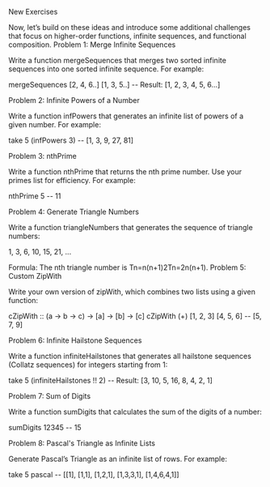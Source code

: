 New Exercises

Now, let’s build on these ideas and introduce some additional challenges that focus on higher-order functions, infinite sequences, and functional composition.
Problem 1: Merge Infinite Sequences

Write a function mergeSequences that merges two sorted infinite sequences into one sorted infinite sequence. For example:

mergeSequences [2, 4, 6..] [1, 3, 5..]
-- Result: [1, 2, 3, 4, 5, 6...]

Problem 2: Infinite Powers of a Number

Write a function infPowers that generates an infinite list of powers of a given number. For example:

take 5 (infPowers 3)  -- [1, 3, 9, 27, 81]

Problem 3: nthPrime

Write a function nthPrime that returns the nth prime number. Use your primes list for efficiency. For example:

nthPrime 5  -- 11

Problem 4: Generate Triangle Numbers

Write a function triangleNumbers that generates the sequence of triangle numbers:

1, 3, 6, 10, 15, 21, ...

Formula: The nth triangle number is Tn=n(n+1)2Tn​=2n(n+1)​.
Problem 5: Custom ZipWith

Write your own version of zipWith, which combines two lists using a given function:

cZipWith :: (a -> b -> c) -> [a] -> [b] -> [c]
cZipWith (+) [1, 2, 3] [4, 5, 6]  -- [5, 7, 9]

Problem 6: Infinite Hailstone Sequences

Write a function infiniteHailstones that generates all hailstone sequences (Collatz sequences) for integers starting from 1:

take 5 (infiniteHailstones !! 2)
-- Result: [3, 10, 5, 16, 8, 4, 2, 1]

Problem 7: Sum of Digits

Write a function sumDigits that calculates the sum of the digits of a number:

sumDigits 12345  -- 15

Problem 8: Pascal's Triangle as Infinite Lists

Generate Pascal’s Triangle as an infinite list of rows. For example:

take 5 pascal
-- [[1], [1,1], [1,2,1], [1,3,3,1], [1,4,6,4,1]]
